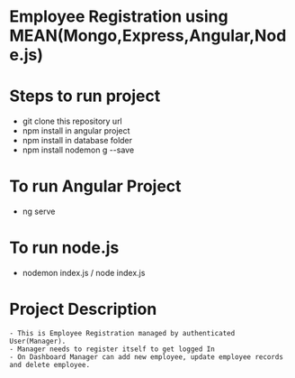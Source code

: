 # Employee Registration using MEAN(Mongo,Express,Angular,Node.js)
# Steps to run project
  - git clone this repository url
  - npm install in angular project
  - npm install in database folder
  - npm install nodemon g --save
  
 # To run Angular Project
  - ng serve
  
 # To run node.js
  - nodemon index.js / node index.js
  
  # Project Description
    - This is Employee Registration managed by authenticated User(Manager).
    - Manager needs to register itself to get logged In
    - On Dashboard Manager can add new employee, update employee records and delete employee.
   
   
   
